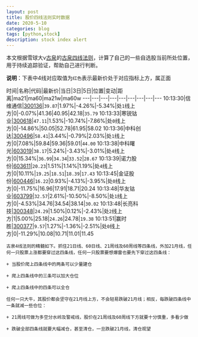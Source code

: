 ```yaml
---
layout: post
title: 股价四线法则实时数据
date: 2020-5-10
categories: blog
tags: [python,stock]
description: stock index alert
---
```



本文根据雪球大v[古泉](https://xueqiu.com/u/7148646888)的[古泉四线法则](https://xueqiu.com/7148646888/130498192)，计算了自己的一些自选股当前所处位置，用于持续追踪验证，帮助自己进行判断。

**说明**：下表中4线对应取值为`红色`表示最新价处于对应指标上方，属正面

时间|名称|代码|最新价|当日|3日|5日|位置|变动|距离|ma21|ma60|ma21w|ma60w
---|---|---|---|---|---|---|---|---
10:13:30|信维通信|[300136](https://xueqiu.com/S/SZ300136)|`39.87`|1.97%|-4.26%|-5.34%|处`1`线上方|0|-0.07%|41.36|40.95|42.18|`35.79`
10:13:33|寒锐钴业|[300618](https://xueqiu.com/S/SZ300618)|`47.11`|1.53%|-10.74%|-7.86%|处`0`线上方|0|-14.86%|50.05|52.78|61.95|58.02
10:13:36|中科创达|[300496](https://xueqiu.com/S/SZ300496)|`58.41`|3.44%|-0.79%|2.03%|处`1`线上方|0|7.08%|59.84|59.36|59.01|`44.00`
10:13:38|中科曙光|[603019](https://xueqiu.com/S/SH603019)|`38.17`|5.24%|-3.43%|-3.01%|处`4`线上方|0|15.34%|`36.99`|`34.34`|`33.52`|`28.67`
10:13:39|诺力股份|[603611](https://xueqiu.com/S/SH603611)|`20.23`|1.51%|1.14%|1.19%|处`4`线上方|0|10.11%|`19.25`|`18.51`|`18.39`|`17.43`
10:13:45|金证股份|[600446](https://xueqiu.com/S/SH600446)|`16.22`|0.93%|-4.13%|-3.95%|处`0`线上方|0|-11.75%|16.96|17.91|18.71|20.24
10:13:48|华友钴业|[603799](https://xueqiu.com/S/SH603799)|`32.57`|2.61%|-10.50%|-8.50%|处`1`线上方|0|-4.53%|34.76|34.54|38.14|`30.02`
10:13:48|长亮科技|[300348](https://xueqiu.com/S/SZ300348)|`24.29`|1.50%|0.12%|-2.43%|处`2`线上方|1|5.00%|25.18|`24.26`|24.78|`19.38`
10:13:51|赢时胜|[300377](https://xueqiu.com/S/SZ300377)|`9.57`|1.27%|-1.36%|-2.51%|处`0`线上方|0|-11.29%|10.08|10.71|11.01|11.45

```
古泉4线法则的精髓如下。抓住21日线、60日线、21周线及60周线等四条线，外加21月线，任何一只股票上涨都要穿过这四条线，任何一只股票要想爆雷也要先下穿过这四条线：

+ 当股价爬上四条线中的两条可以少量建仓

+ 爬上四条线中的三条可以加大仓位

+ 爬上四条线中的四条可以全仓

任何一只大牛，其股价都会坚守在21月线上方，不会轻易跌破21月线；相反，每跌破四条线中一条就减一些仓位：

+ 21周线可做为多空分水岭及警戒线，股价在21周线及60周线下方就要十分慎重，多看少做

+ 跌破全部四条线就要大幅减仓，甚至清仓，一旦跌破21月线，清仓观望
```